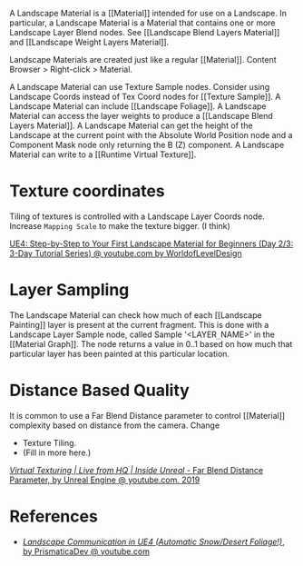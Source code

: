 A Landscape Material is a [[Material]] intended for use on a Landscape.
In particular, a Landscape Material is a Material that contains one or more Landscape Layer Blend nodes.
See [[Landscape Blend Layers Material]] and [[Landscape Weight Layers Material]].

Landscape Materials are created just like a regular [[Material]].
Content Browser > Right-click > Material.

A Landscape Material can use Texture Sample nodes. Consider using Landscape Coords instead of Tex Coord nodes for [[Texture Sample]].
A Landscape Material can include [[Landscape Foliage]].
A Landscape Material can access the layer weights to produce a [[Landscape Blend Layers Material]].
A Landscape Material can get the height of the Landscape at the current point with the Absolute World Position node and a Component Mask node only returning the B (Z) component.
A Landscape Material can write to a [[Runtime Virtual Texture]].


# Texture coordinates
Tiling of textures is controlled with a Landscape Layer Coords node.
Increase `Mapping Scale` to make the texture bigger. (I think)

[UE4: Step-by-Step to Your First Landscape Material for Beginners (Day 2/3: 3-Day Tutorial Series) @ youtube.com by WorldofLevelDesign](https://www.youtube.com/watch?v=cWOlIvq0Etg)


# Layer Sampling

The Landscape Material can check how much of each [[Landscape Painting]] layer is present at the current fragment.
This is done with a  Landscape Layer Sample node, called Sample '<LAYER`_`NAME>' in the [[Material Graph]].
The node returns a value in 0..1 based on how much that particular layer has been painted at this particular location.



# Distance Based Quality

It is common to use a Far Blend Distance parameter to control [[Material]] complexity based on distance from the camera.
Change
- Texture Tiling.
- (Fill in more here.)

[_Virtual Texturing | Live from HQ | Inside Unreal_ - Far Blend Distance Parameter, by Unreal Engine @ youtube.com. 2019](https://youtu.be/fhoZ2qMAfa4?t=1927)

# References

- [_Landscape Communication in UE4 (Automatic Snow/Desert Foliage!)_, by PrismaticaDev @ youtube.com](https://www.youtube.com/watch?v=rW4zCzuGZvs)

